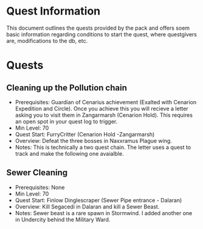 # Quest Information

This document outlines the quests provided by the pack and offers soem basic information regarding conditions to start the quest, where questgivers are, modifications to the db, etc.


# Quests

## Cleaning up the Pollution chain

* Prerequisites: Guardian of Cenarius achievement (Exalted with Cenarion Expedition and Circle). Once you achieve this you will recieve a letter asking you to visit them in Zangarmarsh (Cenarion Hold). This requires an open spot in your quest log to trigger.
* Min Level: 70
* Quest Start: FurryCritter (Cenarion Hold -Zangarmarsh)
* Overview: Defeat the three bosses in Naxxramus Plague wing.
* Notes: This is technically a two quest chain. The letter uses a quest to track and make the following one avaialble.


## Sewer Cleaning

* Prerequisites: None
* Min Level: 70
* Quest Start: Finlow Dinglescraper (Sewer Pipe entrance - Dalaran)
* Overview: Kill Segacedi in Dalaran and kill a Sewer Beast.
* Notes: Sewer beast is a rare spawn in Stormwind. I added another one in Undercity behind the Military Ward.
